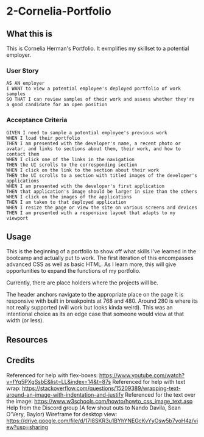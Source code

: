 # 2-Cornelia-Portfolio

## What this is
This is Cornelia Herman's Portfolio. It exmplifies my skillset to a potential employer.

### User Story
```
AS AN employer
I WANT to view a potential employee's deployed portfolio of work samples
SO THAT I can review samples of their work and assess whether they're a good candidate for an open position
```

### Acceptance Criteria
```
GIVEN I need to sample a potential employee's previous work
WHEN I load their portfolio
THEN I am presented with the developer's name, a recent photo or avatar, and links to sections about them, their work, and how to contact them
WHEN I click one of the links in the navigation
THEN the UI scrolls to the corresponding section
WHEN I click on the link to the section about their work
THEN the UI scrolls to a section with titled images of the developer's applications
WHEN I am presented with the developer's first application
THEN that application's image should be larger in size than the others
WHEN I click on the images of the applications
THEN I am taken to that deployed application
WHEN I resize the page or view the site on various screens and devices
THEN I am presented with a responsive layout that adapts to my viewport
```

## Usage
This is the beginning of a portfolio to show off what skills I've learned in the bootcamp and actually put to work. 
The first iteration of this encompasses advanced CSS as well as basic HTML. As I learn more, this will give opportunities to expand the functions of my portfolio.

Currently, there are place holders where the projects will be.

The header anchors navigate to the appropriate place on the page
It is responsive with built in breakpoints at 768 and 480. Around 280 is where its not really supported (will work but looks kinda weird). This was an intentional choice as its an edge case that someone would view at that width (or less).

## Resources


## Credits
Referenced for help with flex-boxes: https://www.youtube.com/watch?v=fYq5PXgSsbE&list=LL&index=14&t=87s
Referenced for help with text wrap: https://stackoverflow.com/questions/15209389/wrapping-text-around-an-image-with-indentation-and-justify
Referenced for the text over the image: https://www.w3schools.com/howto/howto_css_image_text.asp
Help from the Discord group (A few shout outs to Nando Davila, Sean O'Very, Baylor)
Wireframe for desktop view: https://drive.google.com/file/d/17I8SKR3u1BYhYNEGcKvYyOsw5b7yoH4z/view?usp=sharing